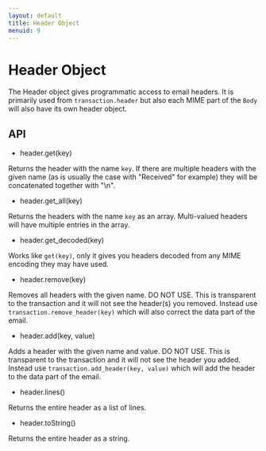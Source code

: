 ```yaml
---
layout: default
title: Header Object
menuid: 9
---
```

Header Object
=============

The Header object gives programmatic access to email headers. It is primarily
used from `transaction.header` but also each MIME part of the `Body` will
also have its own header object.

API
---

* header.get(key)

Returns the header with the name `key`. If there are multiple headers with
the given name (as is usually the case with "Received" for example) they will
be concatenated together with "\n".

* header.get\_all(key)

Returns the headers with the name `key` as an array. Multi-valued headers
will have multiple entries in the array.

* header.get\_decoded(key)

Works like `get(key)`, only it gives you headers decoded from any MIME encoding
they may have used.

* header.remove(key)

Removes all headers with the given name. DO NOT USE. This is transparent to
the transaction and it will not see the header(s) you removed. Instead use
`transaction.remove_header(key)` which will also correct the data part of
the email.

* header.add(key, value)

Adds a header with the given name and value. DO NOT USE. This is transparent
to the transaction and it will not see the header you added. Instead use
`transaction.add_header(key, value)` which will add the header to the data
part of the email.

* header.lines()

Returns the entire header as a list of lines.

* header.toString()

Returns the entire header as a string.

